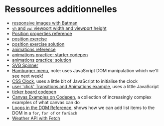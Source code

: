 # Ressources additionnelles

- [responsive images with Batman](https://codepen.io/rjkerrison/pen/MWpovBq?editors=1100)
- [`vh` and `vw`: viewport width and viewport height](https://codepen.io/rjkerrison/pen/dyXvjez?editors=0100)
- [Position properties reference](https://codepen.io/rjkerrison/pen/gOMvbGM?editors=0100)
- [position exercise](https://codepen.io/rjkerrison/pen/PozEMqZ?editors=0100)
- [position exercise solution](https://codepen.io/rjkerrison/pen/QWEaeaO)
- [animations reference](https://codepen.io/rjkerrison/pen/VwjRyJY)
- [animations practice: starter codepen](https://codepen.io/rjkerrison/pen/dyXrmNZ)
- [animations practice: solution](https://codepen.io/rjkerrison/pen/ExbpqPb)
- [SVG Spinner](https://codepen.io/rjkerrison/pen/pobYKyK)
- [Hamburger menu](https://codepen.io/rjkerrison/pen/RwRoQxZ?editors=0010), note: uses JavaScript DOM manipulation which we'll see next week!
- [CSS Clock](https://codepen.io/rjkerrison/pen/BaRdJqV), uses a little bit of JavaScript to initialise the clock
- [user 'click' Transitions and Animations example](https://codepen.io/rjkerrison/pen/QWNMejp), uses a little JavaScript
- [ticker board codepen](https://codepen.io/rjkerrison/pen/zYBgYEQ)
- [Canvas Examples on Codepen](https://codepen.io/collection/Kpdqxg), a collection of increasingly complex examples of what canvas can do
- [Loops in the DOM Reference](https://codepen.io/rjkerrison/pen/OJXaeEM), shows how we can add list items to the DOM in a `for`, `for of` or `forEach`
- [Weather API with Fetch](https://codepen.io/rjkerrison/pen/GRQxKyy)
